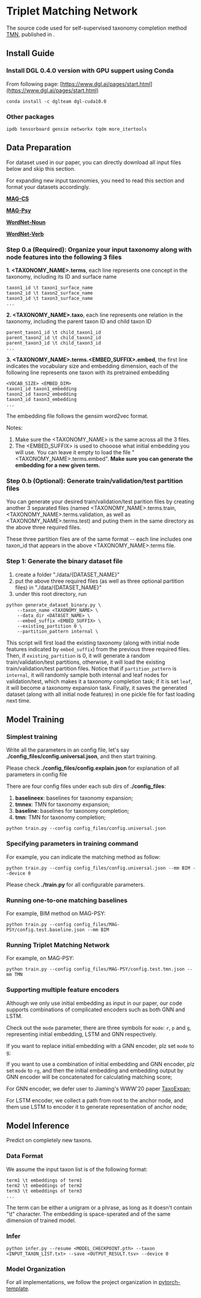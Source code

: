 # Triplet Matching Network

The source code used for self-supervised taxonomy completion method [TMN](), published in .

## Install Guide

### Install DGL 0.4.0 version with GPU suppert using Conda

From following page: [https://www.dgl.ai/pages/start.html](https://www.dgl.ai/pages/start.html)

```
conda install -c dglteam dgl-cuda10.0
```

### Other packages

```
ipdb tensorboard gensim networkx tqdm more_itertools
```

## Data Preparation

For dataset used in our paper, you can directly download all input files below and skip this section.

For expanding new input taxonomies, you need to read this section and format your datasets accordingly.

[**MAG-CS**](https://drive.google.com/file/d/11bxzqM8qznI-Qx1aAImd_JDBytw-_rjc/view?usp=sharing)

[**MAG-Psy**](https://drive.google.com/file/d/1joeKI9qvtHl8VX9Dfs9uy2G3EUu0PLDs/view?usp=sharing)

[**WordNet-Noun** ](https://drive.google.com/file/d/1S6ijwV7phg6ZlJbUgSZjPuJTcN98bWwe/view?usp=sharing)

[**WordNet-Verb**](https://drive.google.com/file/d/13LqeaaPq6vS8ah-dgkJO2eWGp107eSfT/view?usp=sharing)

### Step 0.a (Required): Organize your input taxonomy along with node features into the following 3 files

**1. <TAXONOMY_NAME>.terms**, each line represents one concept in the taxonomy, including its ID and surface name

```
taxon1_id \t taxon1_surface_name
taxon2_id \t taxon2_surface_name
taxon3_id \t taxon3_surface_name
...
```

**2. <TAXONOMY_NAME>.taxo**, each line represents one relation in the taxonomy, including the parent taxon ID and child taxon ID

```
parent_taxon1_id \t child_taxon1_id
parent_taxon2_id \t child_taxon2_id
parent_taxon3_id \t child_taxon3_id
...
```

**3. <TAXONOMY_NAME>.terms.<EMBED_SUFFIX>.embed**, the first line indicates the vocabulary size and embedding dimension, each of the following line represents one taxon with its pretrained embedding

```
<VOCAB_SIZE> <EMBED_DIM>
taxon1_id taxon1_embedding
taxon2_id taxon2_embedding
taxon3_id taxon3_embedding
...
```

The embedding file follows the gensim word2vec format.

Notes:

1. Make sure the <TAXONOMY_NAME> is the same across all the 3 files.
2. The <EMBED_SUFFIX> is used to chooose what initial embedding you will use. You can leave it empty to load the file "<TAXONOMY_NAME>.terms.embed". **Make sure you can generate the embedding for a new given term.**

### Step 0.b (Optional): Generate train/validation/test partition files

You can generate your desired train/validation/test parition files by creating another 3 separated files (named <TAXONOMY_NAME>.terms.train, <TAXONOMY_NAME>.terms.validation, as well as <TAXONOMY_NAME>.terms.test) and puting them in the same directory as the above three required files.

These three partition files are of the same format -- each line includes one taxon_id that appears in the above <TAXONOMY_NAME>.terms file.

### Step 1: Generate the binary dataset file

1. create a folder "./data/{DATASET_NAME}"
2. put the above three required files (as well as three optional partition files) in "./data/{DATASET_NAME}"
3. under this root directory, run

```
python generate_dataset_binary.py \
    --taxon_name <TAXONOMY_NAME> \
    --data_dir <DATASET_NAME> \
    --embed_suffix <EMBED_SUFFIX> \
    --existing_partition 0 \
    --partition_pattern internal \
```

This script will first load the existing taxonomy (along with initial node features indicated by `embed_suffix`) from the previous three required files.
Then, if `existing_partition` is 0, it will generate a random train/validation/test partitions, otherwise, it will load the existing train/validation/test partition files.
Notice that if `partition_pattern` is `internal`, it will randomly sample both internal and leaf nodes for validation/test, which makes it a taxonomy completion task; if it is set `leaf`, it will become a taxonomy expansion task.
Finally, it saves the generated dataset (along with all initial node features) in one pickle file for fast loading next time.

## Model Training

### Simplest training

Write all the parameters in an config file, let's say **./config_files/config.universal.json**, and then start training.

Please check **./config_files/config.explain.json** for explanation of all parameters in config file

There are four config files under each sub dirs of **./config_files**:

1. **baselineex**: baselines for taxonomy expansion;
2. **tmnex**: TMN for taxonomy expansion;
3. **baseline**: baselines for taxonomy completion;
4. **tmn**: TMN for taxonomy completion;

```
python train.py --config config_files/config.universal.json
```

### Specifying parameters in training command

For example, you can indicate the matching method as follow:

```
python train.py --config config_files/config.universal.json --mm BIM --device 0
```

Please check **./train.py** for all configurable parameters.


### Running one-to-one matching baselines

For example, BIM method on MAG-PSY:

```
python train.py --config config_files/MAG-PSY/config.test.baseline.json --mm BIM
```

### Running Triplet Matching Network

For example, on MAG-PSY:

```
python train.py --config config_files/MAG-PSY/config.test.tmn.json --mm TMN
```

### Supporting multiple feature encoders

Although we only use initial embedding as input in our paper, our code supports combinations of complicated encoders such as both GNN and LSTM.

Check out the `mode` parameter, there are three symbols for `mode`: `r`, `p` and `g`, representing initial embedding, LSTM and GNN respectively. 

If you want to replace initial embedding with a GNN encoder, plz set `mode` to `g`; 

If you want to use a combination of initial embedding and GNN encoder, plz set `mode` to `rg`, and then the initial embedding and embedding output by GNN encoder will be concatenated for calculating matching score; 

For GNN encoder, we defer user to Jiaming's WWW'20 paper [TaxoExpan](https://arxiv.org/abs/2001.09522);

For LSTM encoder, we collect a path from root to the anchor node, and them use LSTM to encoder it to generate representation of anchor node;


## Model Inference

Predict on completely new taxons.

### Data Format

We assume the input taxon list is of the following format:

```
term1 \t embeddings of term1
term2 \t embeddings of term2
term3 \t embeddings of term3
...
```

The term can be either a unigram or a phrase, as long as it doesn't contain "\t" character.
The embedding is space-sperated and of the same dimension of trained model.

### Infer

```
python infer.py --resume <MODEL_CHECKPOINT.pth> --taxon <INPUT_TAXON_LIST.txt> --save <OUTPUT_RESULT.tsv> --device 0
```


### Model Organization

For all implementations, we follow the project organization in [pytorch-template](https://github.com/victoresque/pytorch-template).
